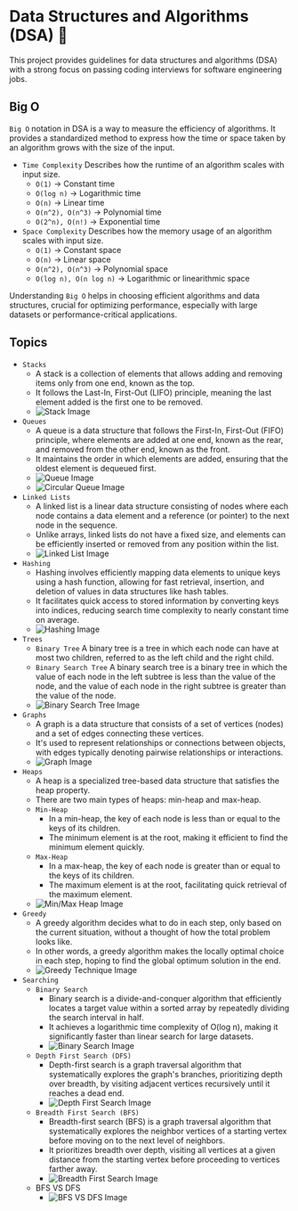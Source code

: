 # Data Structures and Algorithms (DSA) 🌈

This project provides guidelines for data structures and algorithms (DSA) with a strong focus on passing coding interviews for software engineering jobs.

## Big O

`Big O` notation in DSA is a way to measure the efficiency of algorithms.
It provides a standardized method to express how the time or space taken by an algorithm grows with the size of the input.

- `Time Complexity` Describes how the runtime of an algorithm scales with input size.
  - `O(1)` -> Constant time
  - `O(log n)` -> Logarithmic time
  - `O(n)` -> Linear time
  - `O(n^2), O(n^3)` -> Polynomial time
  - `O(2^n), O(n!)` -> Exponential time
- `Space Complexity` Describes how the memory usage of an algorithm scales with input size.
  - `O(1)` -> Constant space
  - `O(n)` -> Linear space
  - `O(n^2), O(n^3)` -> Polynomial space
  - `O(log n), O(n log n)` -> Logarithmic or linearithmic space

Understanding `Big O` helps in choosing efficient algorithms and data structures,
crucial for optimizing performance, especially with large datasets or performance-critical applications.

## Topics

- `Stacks`
  - A stack is a collection of elements that allows adding and removing items only from one end, known as the top.
  - It follows the Last-In, First-Out (LIFO) principle, meaning the last element added is the first one to be removed.
  - ![Stack Image](https://www.techgig.com/files/nicUploads/95261623711348.png)
- `Queues`
  - A queue is a data structure that follows the First-In, First-Out (FIFO) principle, where elements are added at one end, known as the rear, and removed from the other end, known as the front.
  - It maintains the order in which elements are added, ensuring that the oldest element is dequeued first.
  - ![Queue Image](https://media.geeksforgeeks.org/wp-content/cdn-uploads/20221213113312/Queue-Data-Structures.png)
  - ![Circular Queue Image](https://files.codingninjas.in/article_images/advantages-of-circular-queue-over-linear-queue-6-1674054204.webp)
- `Linked Lists`
  - A linked list is a linear data structure consisting of nodes where each node contains a data element and a reference (or pointer) to the next node in the sequence.
  - Unlike arrays, linked lists do not have a fixed size, and elements can be efficiently inserted or removed from any position within the list.
  - ![Linked List Image](https://media.geeksforgeeks.org/wp-content/uploads/20220712172013/Singlelinkedlist.png)
- `Hashing`
  - Hashing involves efficiently mapping data elements to unique keys using a hash function, allowing for fast retrieval, insertion, and deletion of values in data structures like hash tables.
  - It facilitates quick access to stored information by converting keys into indices, reducing search time complexity to nearly constant time on average.
  - ![Hashing Image](https://media.geeksforgeeks.org/wp-content/cdn-uploads/20221220111537/ComponentsofHashing.png)
- `Trees`
  - `Binary Tree` A binary tree is a tree in which each node can have at most two children, referred to as the left child and the right child.
  - `Binary Search Tree` A binary search tree is a binary tree in which the value of each node in the left subtree is less than the value of the node, and the value of each node in the right subtree is greater than the value of the node.
  - ![Binary Search Tree Image](https://www.guru99.com/images/1/020820_0600_BinarySearc1.png)
- `Graphs`
  - A graph is a data structure that consists of a set of vertices (nodes) and a set of edges connecting these vertices.
  - It's used to represent relationships or connections between objects, with edges typically denoting pairwise relationships or interactions.
  - ![Graph Image](https://www.simplilearn.com/ice9/free_resources_article_thumb/Graph%20Data%20Structure%20-%20Soni/add-vertex-operation-on-graph-in-data-structure.png)
- `Heaps`
  - A heap is a specialized tree-based data structure that satisfies the heap property.
  - There are two main types of heaps: min-heap and max-heap.
  - `Min-Heap`
    - In a min-heap, the key of each node is less than or equal to the keys of its children.
    - The minimum element is at the root, making it efficient to find the minimum element quickly.
  - `Max-Heap`
    - In a max-heap, the key of each node is greater than or equal to the keys of its children.
    - The maximum element is at the root, facilitating quick retrieval of the maximum element.
  - ![Min/Max Heap Image](https://www.sahinarslan.tech/static/33612c8f7085780219124e552494212f/e46b2/heap-binary-heap-anatomy.webp)
- `Greedy`
  - A greedy algorithm decides what to do in each step, only based on the current situation, without a thought of how the total problem looks like.
  - In other words, a greedy algorithm makes the locally optimal choice in each step, hoping to find the global optimum solution in the end.
  - ![Greedy Technique Image](https://cdn.botpenguin.com/assets/website/Greedy_Algorithm_19db670e50.webp)
- `Searching`
  - `Binary Search`
    - Binary search is a divide-and-conquer algorithm that efficiently locates a target value within a sorted array by repeatedly dividing the search interval in half.
    - It achieves a logarithmic time complexity of O(log n), making it significantly faster than linear search for large datasets.
    - ![Binary Search Image](https://miro.medium.com/v2/resize:fit:1200/1*M8nxu1oYQy2vpWRjlVdXNA.png)
  - `Depth First Search (DFS)`
    - Depth-first search is a graph traversal algorithm that systematically explores the graph's branches, prioritizing depth over breadth, by visiting adjacent vertices recursively until it reaches a dead end.
    - ![Depth First Search Image](https://www.boardinfinity.com/blog/content/images/2022/10/9fa1119.jpg)
  - `Breadth First Search (BFS)`
    - Breadth-first search (BFS) is a graph traversal algorithm that systematically explores the neighbor vertices of a starting vertex before moving on to the next level of neighbors.
    - It prioritizes breadth over depth, visiting all vertices at a given distance from the starting vertex before proceeding to vertices farther away.
    - ![Breadth First Search Image](https://cdn.hackr.io/uploads/posts/attachments/41Y3Tl3kaPqGDVBPKFjJ1dYYrA33iss48iMklm7h.png)
  - BFS VS DFS
    - ![BFS VS DFS Image](<https://media.geeksforgeeks.org/wp-content/uploads/20240219134945/bfs-vs-dfs-(1).png>)
